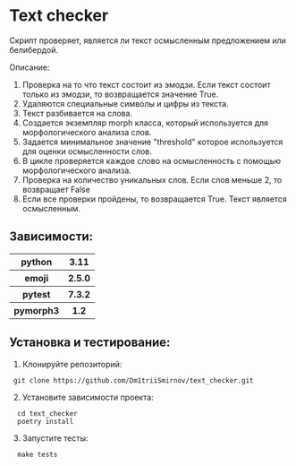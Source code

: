 # Text checker

Скрипт проверяет, является ли текст осмысленным предложением или белибердой.

Описание:
1. Проверка на то что текст состоит из эмодзи. Если текст состоит только из эмодзи, то возвращается значение True.
2. Удаляются специальные символы и цифры из текста.
3. Текст разбивается на слова.
4. Создается экземпляр morph класса, который используется для морфологического анализа слов.
5. Задается минимальное значение "threshold" которое используется для оценки осмысленности слов.
6. В цикле проверяется каждое слово на осмысленность с помощью морфологического анализа.
7. Проверка на количество уникальных слов. Если слов меньше 2, то возвращает False
8. Если все проверки пройдены, то возвращается True. Текст является осмысленным.


## Зависимости:

<table>
    <tr>
        <th>python</th>
        <th>3.11</th>
    </tr>
    <tr>
        <th>emoji</th>
        <th>2.5.0</th>
    </tr>
    <tr>
        <th>pytest</th>
        <th>7.3.2</th>
    </tr>
    <tr>
        <th>pymorph3</th>
        <th>1.2</th>
    </tr>

</table>


## Установка и тестирование:

1. Клонируйте репозиторий:

  ```shell
   git clone https://github.com/Dm1triiSmirnov/text_checker.git
  ```

2. Установите зависимости проекта:
    
  ```shell
    cd text_checker
    poetry install
  ```

3. Запустите тесты:
    
  ```shell
    make tests
   ```